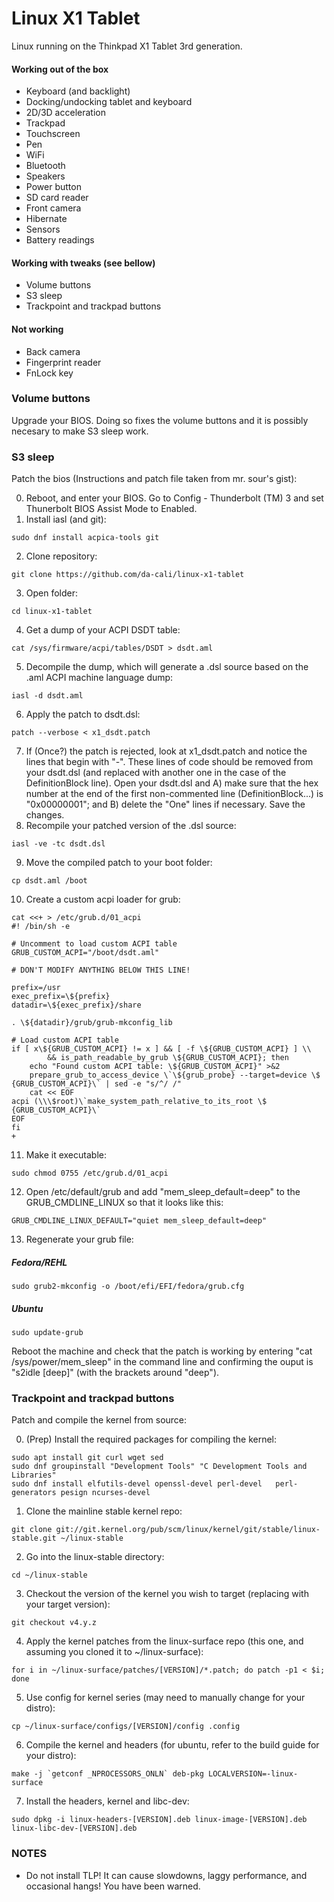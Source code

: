 # Linux X1 Tablet

Linux running on the Thinkpad X1 Tablet 3rd generation.

#### Working out of the box

* Keyboard (and backlight)
* Docking/undocking tablet and keyboard
* 2D/3D acceleration
* Trackpad
* Touchscreen
* Pen
* WiFi
* Bluetooth
* Speakers
* Power button
* SD card reader
* Front camera
* Hibernate
* Sensors
* Battery readings

#### Working with tweaks (see bellow)

* Volume buttons
* S3 sleep
* Trackpoint and trackpad buttons

#### Not working

* Back camera
* Fingerprint reader
* FnLock key

### Volume buttons

Upgrade your BIOS. Doing so fixes the volume buttons and it is possibly necesary to make S3 sleep work.

### S3 sleep

Patch the bios (Instructions and patch file taken from mr. sour's gist):

0. Reboot, and enter your BIOS. Go to Config - Thunderbolt (TM) 3 and set Thunerbolt BIOS Assist Mode to Enabled.
1. Install iasl (and git):
  ```
  sudo dnf install acpica-tools git
  ```
2. Clone repository:
  ```
  git clone https://github.com/da-cali/linux-x1-tablet
  ```
3. Open folder:
  ```
  cd linux-x1-tablet
  ```
4. Get a dump of your ACPI DSDT table:
  ```
  cat /sys/firmware/acpi/tables/DSDT > dsdt.aml
  ```
5. Decompile the dump, which will generate a .dsl source based on the .aml ACPI machine language dump:
  ```
  iasl -d dsdt.aml
  ```
6. Apply the patch to dsdt.dsl:
  ```
  patch --verbose < x1_dsdt.patch
  ```
7. If (Once?) the patch is rejected, look at x1_dsdt.patch and notice the lines that begin with "-". These lines of code should be removed from your dsdt.dsl (and replaced with another one in the case of the DefinitionBlock line). Open your dsdt.dsl and A) make sure that the hex number at the end of the first non-commented line (DefinitionBlock...) is "0x00000001"; and B) delete the "One" lines if necessary. Save the changes.
8. Recompile your patched version of the .dsl source:
  ```
  iasl -ve -tc dsdt.dsl
  ```
9. Move the compiled patch to your boot folder:
  ```
  cp dsdt.aml /boot
  ```
10. Create a custom acpi loader for grub:
  ```
  cat <<+ > /etc/grub.d/01_acpi
  #! /bin/sh -e

  # Uncomment to load custom ACPI table
  GRUB_CUSTOM_ACPI="/boot/dsdt.aml"

  # DON'T MODIFY ANYTHING BELOW THIS LINE!

  prefix=/usr
  exec_prefix=\${prefix}
  datadir=\${exec_prefix}/share

  . \${datadir}/grub/grub-mkconfig_lib

  # Load custom ACPI table
  if [ x\${GRUB_CUSTOM_ACPI} != x ] && [ -f \${GRUB_CUSTOM_ACPI} ] \\
          && is_path_readable_by_grub \${GRUB_CUSTOM_ACPI}; then
      echo "Found custom ACPI table: \${GRUB_CUSTOM_ACPI}" >&2
      prepare_grub_to_access_device \`\${grub_probe} --target=device \$ {GRUB_CUSTOM_ACPI}\` | sed -e "s/^/ /"
      cat << EOF
  acpi (\\\$root)\`make_system_path_relative_to_its_root \$ {GRUB_CUSTOM_ACPI}\`
  EOF
  fi
  +
  ```
11. Make it executable:
  ```
  sudo chmod 0755 /etc/grub.d/01_acpi
  ```
12. Open /etc/default/grub and add "mem_sleep_default=deep" to the GRUB_CMDLINE_LINUX so that it looks like this:
  ```
  GRUB_CMDLINE_LINUX_DEFAULT="quiet mem_sleep_default=deep"
  ```
13. Regenerate your grub file:
  ##### Fedora/REHL 
  ```
  sudo grub2-mkconfig -o /boot/efi/EFI/fedora/grub.cfg
  ```  
  ##### Ubuntu
  ```
  sudo update-grub
  ```

Reboot the machine and check that the patch is working by entering "cat /sys/power/mem_sleep" in the command line and confirming the ouput is "s2idle [deep]" (with the brackets around "deep").

### Trackpoint and trackpad buttons

Patch and compile the kernel from source:

0. (Prep) Install the required packages for compiling the kernel:
  ```
  sudo apt install git curl wget sed
  sudo dnf groupinstall "Development Tools" "C Development Tools and Libraries"
  sudo dnf install elfutils-devel openssl-devel perl-devel   perl-generators pesign ncurses-devel
  ```
1. Clone the mainline stable kernel repo:
  ```
  git clone git://git.kernel.org/pub/scm/linux/kernel/git/stable/linux-stable.git ~/linux-stable
  ```
2. Go into the linux-stable directory:
  ```
  cd ~/linux-stable
  ```
3. Checkout the version of the kernel you wish to target (replacing with your target version):
  ```
  git checkout v4.y.z
  ```
4. Apply the kernel patches from the linux-surface repo (this one, and assuming you cloned it to ~/linux-surface):
  ```
  for i in ~/linux-surface/patches/[VERSION]/*.patch; do patch -p1 < $i; done
  ```
5. Use config for kernel series (may need to manually change for your distro):
  ```
  cp ~/linux-surface/configs/[VERSION]/config .config
  ```
6. Compile the kernel and headers (for ubuntu, refer to the build guide for your distro):
  ```
  make -j `getconf _NPROCESSORS_ONLN` deb-pkg LOCALVERSION=-linux-surface
  ```
7. Install the headers, kernel and libc-dev:
  ```
  sudo dpkg -i linux-headers-[VERSION].deb linux-image-[VERSION].deb linux-libc-dev-[VERSION].deb
  ```


### NOTES

* Do not install TLP! It can cause slowdowns, laggy performance, and occasional hangs! You have been warned.
